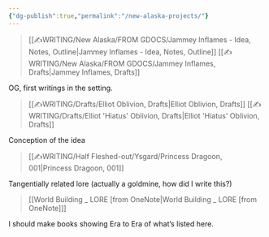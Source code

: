 ```yaml
---
{"dg-publish":true,"permalink":"/new-alaska-projects/"}
---
```



>[[✍WRITING/New Alaska/FROM GDOCS/Jammey Inflames - Idea, Notes, Outline\|Jammey Inflames - Idea, Notes, Outline]]
>[[✍WRITING/New Alaska/FROM GDOCS/Jammey Inflames, Drafts\|Jammey Inflames, Drafts]]

OG, first writings in the setting.
>[[✍WRITING/Drafts/Elliot Oblivion, Drafts\|Elliot Oblivion, Drafts]]
>[[✍WRITING/Drafts/Elliot 'Hiatus' Oblivion, Drafts\|Elliot 'Hiatus' Oblivion, Drafts]]

Conception of the idea
>[[✍WRITING/Half Fleshed-out/Ysgard/Princess Dragoon, 001\|Princess Dragoon, 001]]

Tangentially related lore (actually a goldmine, how did I write this?)
>[[World Building _ LORE [from OneNote\|World Building _ LORE [from OneNote]]]

I should make books showing Era to Era of what’s listed here.